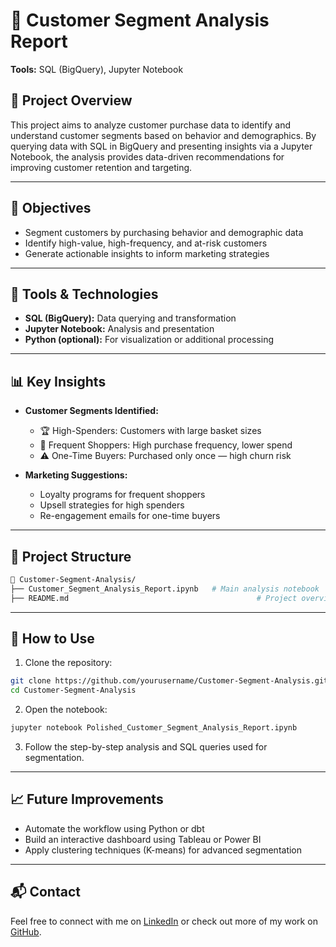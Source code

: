# 🧠 Customer Segment Analysis Report
 
**Tools:** SQL (BigQuery), Jupyter Notebook

## 📌 Project Overview

This project aims to analyze customer purchase data to identify and understand customer segments based on behavior and demographics. By querying data with SQL in BigQuery and presenting insights via a Jupyter Notebook, the analysis provides data-driven recommendations for improving customer retention and targeting.

---

## 🎯 Objectives

- Segment customers by purchasing behavior and demographic data
- Identify high-value, high-frequency, and at-risk customers
- Generate actionable insights to inform marketing strategies

---

## 🧰 Tools & Technologies

- **SQL (BigQuery):** Data querying and transformation  
- **Jupyter Notebook:** Analysis and presentation  
- **Python (optional):** For visualization or additional processing

---

## 📊 Key Insights

- **Customer Segments Identified:**
  - 🏆 High-Spenders: Customers with large basket sizes
  - 🔁 Frequent Shoppers: High purchase frequency, lower spend
  - ⚠️ One-Time Buyers: Purchased only once — high churn risk

- **Marketing Suggestions:**
  - Loyalty programs for frequent shoppers
  - Upsell strategies for high spenders
  - Re-engagement emails for one-time buyers

---

## 📂 Project Structure

```bash
📁 Customer-Segment-Analysis/
├── Customer_Segment_Analysis_Report.ipynb   # Main analysis notebook
├── README.md                                          # Project overview
```

---

## 📎 How to Use

1. Clone the repository:
```bash
git clone https://github.com/yourusername/Customer-Segment-Analysis.git
cd Customer-Segment-Analysis
```

2. Open the notebook:
```bash
jupyter notebook Polished_Customer_Segment_Analysis_Report.ipynb
```

3. Follow the step-by-step analysis and SQL queries used for segmentation.

---

## 📈 Future Improvements

- Automate the workflow using Python or dbt
- Build an interactive dashboard using Tableau or Power BI
- Apply clustering techniques (K-means) for advanced segmentation

---

## 📬 Contact

Feel free to connect with me on [LinkedIn](https://www.linkedin.com/in/minh-phan-0409) or check out more of my work on [GitHub](https://github.com/MinhPhanBabsonMSBA).
